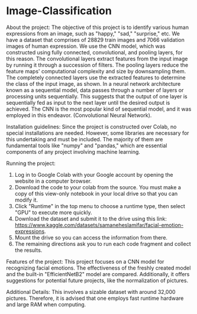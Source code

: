 # Image-Classification

About the project: The objective of this project is to identify various human expressions from an image, such as "happy," "sad," "surprise," etc. We have a dataset that comprises of 28829 train images and 7066 validation images of human expression. We use the CNN model, which was constructed using fully connected, convolutional, and pooling layers, for this reason. The convolutional layers extract features from the input image by running it through a succession of filters. The pooling layers reduce the feature maps' computational complexity and size by downsampling them. The completely connected layers use the extracted features to determine the class of the input image, as shown. In a neural network architecture known as a sequential model, data passes through a number of layers or processing units sequentially. This suggests that the output of one layer is sequentially fed as input to the next layer until the desired output is achieved. The CNN is the most popular kind of sequential model, and it was employed in this endeavor. (Convolutional Neural Network). 

Installation guidelines: Since the project is constructed over Colab, no special installations are needed. However, some libraries are necessary for this undertaking and must be included. The majority of them are fundamental tools like "numpy" and "pandas," which are essential components of any project involving machine learning.

Running the project:
1. Log in to Google Colab with your Google account by opening the website in a computer browser.
2. Download the code to your colab from the source. You must make a copy of this view-only notebook in your local drive so that you can modify it.
3. Click "Runtime" in the top menu to choose a runtime type, then select "GPU" to execute more quickly.
4. Download the dataset and submit it to the drive using this link: https://www.kaggle.com/datasets/samaneheslamifar/facial-emotion-expressions.
5. Mount the drive so you can access the information from there.
6. The remaining directions ask you to run each code fragment and collect the results.

Features of the project: This project focuses on a CNN model for recognizing facial emotions. The effectiveness of the freshly created model and the built-in "EfficientNetB2" model are compared. Additionally, it offers suggestions for potential future projects, like the normalization of pictures.

Additional Details: This involves a sizable dataset with around 32,000 pictures. Therefore, it is advised that one employs fast runtime hardware and large RAM when computing.
